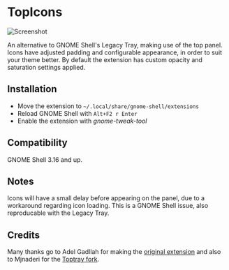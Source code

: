 # TopIcons

![Screenshot](https://raw.githubusercontent.com/phocean/TopIcons/master/screenshot.png)

An alternative to GNOME Shell's Legacy Tray, making use of the top panel. Icons have adjusted padding and configurable appearance, in order to suit your theme better. By default the extension has custom opacity and saturation settings applied.

## Installation

- Move the extension to <code>~/.local/share/gnome-shell/extensions</code>
- Reload GNOME Shell with <code>Alt+F2 r Enter</code>
- Enable the extension with *gnome-tweak-tool*

## Compatibility

GNOME Shell 3.16 and up.

## Notes

Icons will have a small delay before appearing on the panel, due to a workaround regarding icon loading. This is a GNOME Shell issue, also reproducable with the Legacy Tray.

## Credits

Many thanks go to Adel Gadllah for making the [original extension](http://94.247.144.115/repo/topicons/) and also to Mjnaderi for the [Toptray fork](https://github.com/mjnaderi/TopTray).

